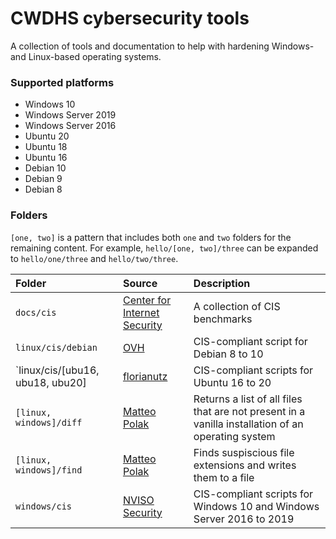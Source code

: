 # CWDHS cybersecurity tools
A collection of tools and documentation to help with hardening Windows- and Linux-based operating systems.

### Supported platforms
* Windows 10
* Windows Server 2019
* Windows Server 2016
* Ubuntu 20
* Ubuntu 18
* Ubuntu 16
* Debian 10
* Debian 9
* Debian 8

### Folders
`[one, two]` is a pattern that includes both `one` and `two` folders for the remaining content.
For example, `hello/[one, two]/three` can be expanded to `hello/one/three` and `hello/two/three`.

| Folder | Source | Description |
| :-- | :-- | :-- |
| `docs/cis` | [Center for Internet Security](https://www.cisecurity.org/cis-benchmarks) | A collection of CIS benchmarks |
| `linux/cis/debian` | [OVH](https://github.com/ovh/debian-cis) | CIS-compliant script for Debian 8 to 10 |
| `linux/cis/[ubu16, ubu18, ubu20] | [florianutz](https://github.com/florianutz) | CIS-compliant scripts for Ubuntu 16 to 20 |
| `[linux, windows]/diff` | [Matteo Polak](https://github.com/matteopolak) | Returns a list of all files that are not present in a vanilla installation of an operating system |
| `[linux, windows]/find` | [Matteo Polak](https://github.com/matteopolak) | Finds suspiscious file extensions and writes them to a file |
| `windows/cis` | [NVISO Security](https://github.com/NVISOsecurity/posh-dsc-windows-hardening) | CIS-compliant scripts for Windows 10 and Windows Server 2016 to 2019 |